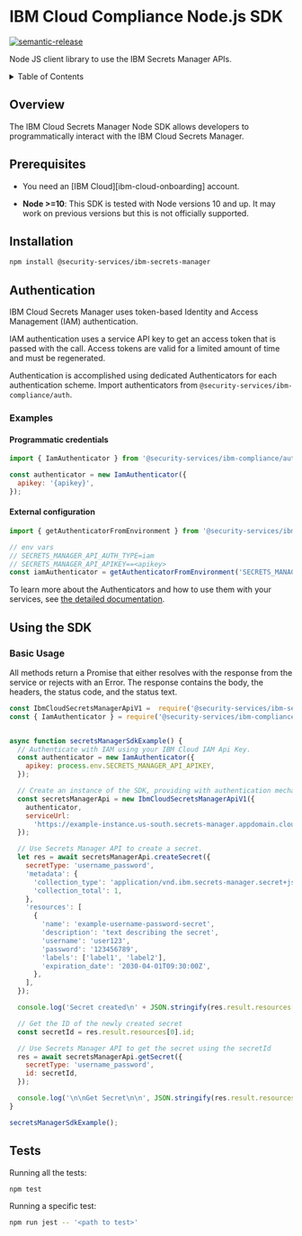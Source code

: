 # IBM Cloud Compliance Node.js SDK

[![semantic-release](https://img.shields.io/badge/%20%20%F0%9F%93%A6%F0%9F%9A%80-semantic--release-e10079.svg)](https://github.com/semantic-release/semantic-release)

Node JS client library to use the IBM Secrets Manager APIs.

<details>
<summary>Table of Contents</summary>

* [Overview](#overview)
* [Prerequisites](#prerequisites)
* [Installation](#installation)
* [Authentication](#authentication)
* [Using the SDK](#using-the-sdk)
  * [Basic Usage](#basic-usage)
  * [Setting the Service URL](#setting-the-service-url)
  * [Sending request headers](#sending-request-headers)
* [Configuring the HTTPS Agent](#configuring-the-https-agent)
  * [Use behind a corporate proxy](#use-behind-a-corporate-proxy)
  * [Sending custom certificates](#sending-custom-certificates)
  * [Disabling SSL Verification](#disabling-ssl-verification---discouraged)
* [Documentation](#documentation)
* [Debug](#debug)
* [Tests](#tests)
</details>

## Overview

The IBM Cloud Secrets Manager Node SDK allows developers to programmatically interact with the IBM Cloud Secrets Manager.

## Prerequisites
- You need an [IBM Cloud][ibm-cloud-onboarding] account.

- **Node >=10**: This SDK is tested with Node versions 10 and up. It may work on previous versions but this is not officially supported.

## Installation

```sh
npm install @security-services/ibm-secrets-manager
```

## Authentication

IBM Cloud Secrets Manager uses token-based Identity and Access Management (IAM) authentication.

IAM authentication uses a service API key to get an access token that is passed with the call.
Access tokens are valid for a limited amount of time and must be regenerated.

Authentication is accomplished using dedicated Authenticators for each authentication scheme. Import authenticators from `@security-services/ibm-compliance/auth`.

### Examples
#### Programmatic credentials
```js
import { IamAuthenticator } from '@security-services/ibm-compliance/auth';

const authenticator = new IamAuthenticator({
  apikey: '{apikey}',
});
```

#### External configuration
```js
import { getAuthenticatorFromEnvironment } from '@security-services/ibm-compliance/auth';

// env vars
// SECRETS_MANAGER_API_AUTH_TYPE=iam
// SECRETS_MANAGER_API_APIKEY==<apikey>
const iamAuthenticator = getAuthenticatorFromEnvironment('SECRETS_MANAGER_API');
```

To learn more about the Authenticators and how to use them with your services, see [the detailed documentation](https://github.com/IBM/node-sdk-core/blob/master/AUTHENTICATION.md).

## Using the SDK
### Basic Usage

All methods return a Promise that either resolves with the response from the service or rejects with an Error. The response contains the body, the headers, the status code, and the status text.

```js
const IbmCloudSecretsManagerApiV1 =  require('@security-services/ibm-secrets-manager/ibm-cloud-secrets-manager-api/v1');
const { IamAuthenticator } = require('@security-services/ibm-compliance/auth');


async function secretsManagerSdkExample() {
  // Authenticate with IAM using your IBM Cloud IAM Api Key.
  const authenticator = new IamAuthenticator({
    apikey: process.env.SECRETS_MANAGER_API_APIKEY,
  });

  // Create an instance of the SDK, providing with authentication mechanism and your Secrets Manager instance URL.
  const secretsManagerApi = new IbmCloudSecretsManagerApiV1({
    authenticator,
    serviceUrl:
      'https://example-instance.us-south.secrets-manager.appdomain.cloud',
  });

  // Use Secrets Manager API to create a secret.
  let res = await secretsManagerApi.createSecret({
    secretType: 'username_password',
    'metadata': {
      'collection_type': 'application/vnd.ibm.secrets-manager.secret+json',
      'collection_total': 1,
    },
    'resources': [
      {
        'name': 'example-username-password-secret',
        'description': 'text describing the secret',
        'username': 'user123',
        'password': '123456789',
        'labels': ['label1', 'label2'],
        'expiration_date': '2030-04-01T09:30:00Z',
      },
    ],
  });

  console.log('Secret created\n' + JSON.stringify(res.result.resources[0], null, 2));

  // Get the ID of the newly created secret
  const secretId = res.result.resources[0].id;

  // Use Secrets Manager API to get the secret using the secretId
  res = await secretsManagerApi.getSecret({
    secretType: 'username_password',
    id: secretId,
  });

  console.log('\n\nGet Secret\n\n', JSON.stringify(res.result.resources, null, 2));
}

secretsManagerSdkExample();

```

## Tests
Running all the tests:
```sh
npm test
```

Running a specific test:
```sh
npm run jest -- '<path to test>'
```

